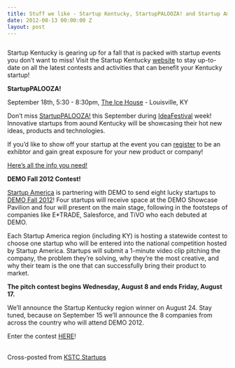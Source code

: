 ```yaml
---
title: Stuff we like - Startup Kentucky, StartupPALOOZA! and Startup America's DEMO2012 contest!
date: 2012-08-13 00:00:00 Z
layout: post
---
```

 
<p><img alt="" src="http://awesomeinc.org/images/xsky_state.png.pagespeed.ic.1Su68XvEhP.png"/></p>
<p>Startup Kentucky is gearing up for a fall that is packed with startup events you don&rsquo;t want to miss! Visit the Startup Kentucky <a href="http://www.startupkentucky.com/" target="_blank">website</a> to stay up-to-date on all the latest contests and activities that can benefit your Kentucky startup!</p>
<p><strong>StartupPALOOZA!</strong></p>
<p>September 18th, 5:30 - 8:30pm, <a href="http://icehouselouisville.com/" target="_blank">The Ice House</a> - Louisville, KY</p>
<p>Don&rsquo;t miss <a href="http://us2.campaign-archive2.com/?u=c94a85eae88516eb216a1bf3d&amp;id=1374b5a522&amp;e=" target="_blank">StartupPALOOZA!</a> this September during <a href="http://www.ideafestival.com/" target="_blank">IdeaFestival</a> week! Innovative startups from aound Kentucky will be showcasing their hot new ideas, products and technologies.</p>
<p>If you&rsquo;d like to show off your startup at the event you can <a href="https://docs.google.com/spreadsheet/viewform?pli=1&amp;formkey=dHVJN1paVHB0N0RLQzJFZTBxVVlYQWc6MQ#gid=0" target="_blank">register</a> to be an exhibtor and gain great exposure for your new product or company!</p>
<p><a href="http://www.startupkentucky.com/index.php/startuppalooza" target="_blank">Here&rsquo;s all the info you need!</a></p>
<p><strong>DEMO Fall 2012 Contest!</strong></p>
<p><a href="http://www.s.co/" target="_blank">Startup America</a> is partnering with DEMO to send eight lucky startups to <a href="http://www.demo.com/ehome/index.php?eventid=29414&amp;" target="_blank">DEMO Fall 2012</a>! Four startups will receive space at the DEMO Showcase Pavilion and four will present on the main stage, following in the footsteps of companies like E*TRADE, Salesforce, and TiVO who each debuted at DEMO.</p>
<p>Each Startup America region (including KY) is hosting a statewide contest to choose one startup who will be entered into the national competition hosted by Startup America. Startups will submit a 1-minute video clip pitching the company, the problem they&rsquo;re solving, why they&rsquo;re the most creative, and why their team is the one that can successfully bring their product to market.</p>
<p><strong>The pitch contest begins Wednesday, August 8 and ends Friday, August 17.</strong></p>
<p>We&rsquo;ll announce the Startup Kentucky region winner on August 24. Stay tuned, because on September 15 we&rsquo;ll announce the 8 companies from across the country who will attend DEMO 2012.</p>
<p>Enter the contest<span> </span><a href="http://www.startupkentucky.com/" target="_blank">HERE</a>!</p>
<p><br/>Cross-posted from <a href="http://startups.kstc.com/" target="_blank">KSTC Startups </a></p>
